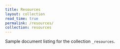 ```yaml
---
title: Resources
layout: collection
read_time: true
permalink: /resources/
collection: resources
---
```


Sample document listing for the collection `_resources`.
